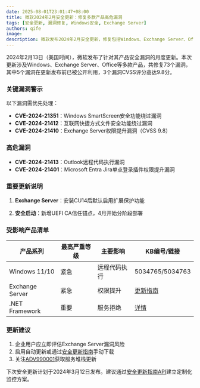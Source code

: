 ```yaml
---
date: 2025-08-01T23:01:47+08:00
title: 微软2024年2月安全更新：修复多款产品高危漏洞
tags: [安全更新, 漏洞修复, Windows安全, Exchange Server]
authors: qife
image: 
description: 微软发布2024年2月安全更新，修复包括Windows、Exchange Server、Office等产品中的73个漏洞，其中5个已被公开利用，3个CVSS评分达9.8分的高危漏洞需优先处理。本文详细列出受影响产品和更新指南。
---
```


2024年2月13日（美国时间），微软发布了针对其产品安全漏洞的月度更新。本次更新涉及Windows、Exchange Server、Office等多款产品，共修复73个漏洞，其中5个漏洞在更新发布前已被公开利用，3个漏洞CVSS评分高达9.8分。

### 关键漏洞警示
以下漏洞需优先处理：
- **CVE-2024-21351**：Windows SmartScreen安全功能绕过漏洞
- **CVE-2024-21412**：互联网快捷方式文件安全功能绕过漏洞
- **CVE-2024-21410**：Exchange Server权限提升漏洞（CVSS 9.8）

### 高危漏洞
- **CVE-2024-21413**：Outlook远程代码执行漏洞
- **CVE-2024-21401**：Microsoft Entra Jira单点登录插件权限提升漏洞

### 重要更新说明
1. **Exchange Server**：安装CU14后默认启用扩展保护功能

3. **安全启动**：新增UEFI CA信任锚点，4月开始分阶段部署

### 受影响产品清单
| 产品系列                | 最高严重等级 | 主要影响               | KB编号/链接                  |
|-------------------------|--------------|------------------------|------------------------------|
| Windows 11/10           | 紧急         | 远程代码执行           | 5034765/5034763              |
| Exchange Server         | 紧急         | 权限提升               | [更新指南](https://learn.microsoft.com/exchange) |
| .NET Framework          | 重要         | 服务拒绝               | [详情](https://learn.microsoft.com/dotnet) |

### 更新建议
1. 企业用户应立即评估Exchange Server漏洞风险
2. 启用自动更新或通过[安全更新指南](https://msrc.microsoft.com/update-guide)手动下载
3. 关注[ADV990001](https://aka.ms/SSU-ADV)获取服务堆栈更新

下次安全更新计划于2024年3月12日发布。建议通过[安全更新指南API](https://github.com/microsoft/MSRC-Security-Update-API)建立定制化监控方案。

